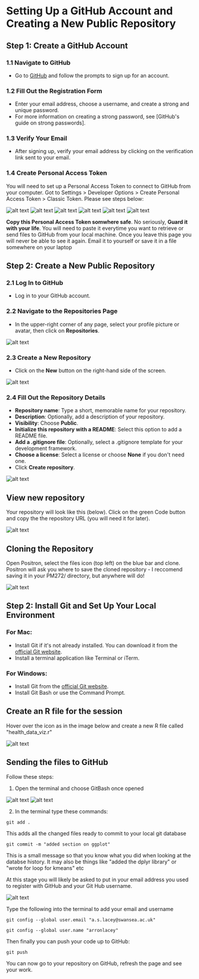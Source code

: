 # Setting Up a GitHub Account and Creating a New Public Repository

## Step 1: Create a GitHub Account

### 1.1 Navigate to GitHub
- Go to [GitHub](https://github.com/) and follow the prompts to sign up for an account.

### 1.2 Fill Out the Registration Form
- Enter your email address, choose a username, and create a strong and unique password.
- For more information on creating a strong password, see [GitHub's guide on strong passwords].

### 1.3 Verify Your Email
- After signing up, verify your email address by clicking on the verification link sent to your email.

### 1.4 Create Personal Access Token

You will need to set up a Personal Access Token to connect to GitHub from your computer. Got to Settings > Developer Options > Create Personal Access Token > Classic Token. Please see steps below:

![alt text](images/pat1.png)
![alt text](images/pat2.png)
![alt text](images/pat3.png)
![alt text](images/pat4.png)
![alt text](images/pat5.png)
![alt text](images/pat6.png)

**Copy this Personal Access Token somwhere safe**. No seriously, **Guard it with your life**. You will need to paste it everytime you want to retrieve or send files to GitHub from your local machine. Once you leave this page you will never be able to see it again. Email it to yourself or save it in a file somewhere on your laptop


## Step 2: Create a New Public Repository

### 2.1 Log In to GitHub
- Log in to your GitHub account.

### 2.2 Navigate to the Repositories Page
- In the upper-right corner of any page, select your profile picture or avatar, then click on **Repositories**.

![alt text](images/repositories.png)

### 2.3 Create a New Repository
- Click on the **New** button on the right-hand side of the screen.

![alt text](images/new_repository.png)

### 2.4 Fill Out the Repository Details
- **Repository name**: Type a short, memorable name for your repository.
- **Description**: Optionally, add a description of your repository.
- **Visibility**: Choose **Public**.
- **Initialize this repository with a README**: Select this option to add a README file.
- **Add a .gitignore file**: Optionally, select a .gitignore template for your development framework.
- **Choose a license**: Select a license or choose **None** if you don't need one.
- Click **Create repository**.

![alt text](images/new_repo_config.png)

## View new repository

Your repository will look like this (below). Click on the green Code button and copy the the repository URL (you will need it for later).

![alt text](images/blank_front_page.png)

## Cloning the Repository

Open Positron, select the files icon (top left) on the blue bar and clone. Positron will ask you where to save the cloned repository - I reccomend saving it in your PM272/ directory, but anywhere will do! 

![alt text](images/clone_repo.png)

## Step 2: Install Git and Set Up Your Local Environment

### For Mac:
- Install Git if it's not already installed. You can download it from the [official Git website](https://git-scm.com/downloads).
- Install a terminal application like Terminal or iTerm.

### For Windows:
- Install Git from the [official Git website](https://git-scm.com/downloads).
- Install Git Bash or use the Command Prompt.

## Create an R file for the session

Hover over the icon as in the image below and create a new R file called "health_data_viz.r"

![alt text](images/create_new_r_file.png)


## Sending the files to GitHub

Follow these steps:

1. Open the terminal and choose GitBash once opened

![alt text](images/terminal.png)
![alt text](images/choose%20terminal.png)


2. In the terminal type these commands:

```
git add .
```

This adds all the changed files ready to commit to your local git database

```
git commit -m "added section on ggplot"
```

This is a small message so that you know what you did when looking at the databse history. It may also be things like "added the dplyr library" or "wrote for loop for kmeans" etc

At this stage you will likely be asked to put in your email address you used to register with GitHub and your Git Hub username.

![alt text](images/git%20commit.png)

Type the following into the terminal to add your email and username

```
git config --global user.email "a.s.lacey@swansea.ac.uk"
```

```
git config --global user.name "arronlacey"
```

Then finally you can push your code up to GitHub:

```
git push
```

You can now go to your repository on GitHub, refresh the page and see your work.